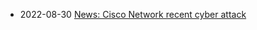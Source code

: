 
* 2022-08-30 [News: Cisco Network recent cyber attack](/2022-08-29-cisco-cyber-attack/?utm_source=blog&utm_medium=blog&utm_content=recent)
